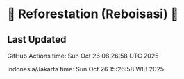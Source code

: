 
# 🌳 Reforestation (Reboisasi) 🌲

## Last Updated

GitHub Actions time: Sun Oct 26 08:26:58 UTC 2025

Indonesia/Jakarta time: Sun Oct 26 15:26:58 WIB 2025
